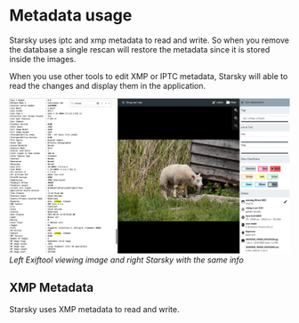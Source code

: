 # Metadata usage

Starsky uses iptc and xmp metadata to read and write. 
So when you remove the database a single rescan will restore the metadata since it is stored inside the images.

When you use other tools to edit XMP or IPTC metadata, Starsky will able to read the changes and display them in the application.


![Meta data usage](../assets/metadata_usage_v0410.jpg)
_Left Exiftool viewing image and right Starsky with the same info_

## XMP Metadata

Starsky uses XMP metadata to read and write.